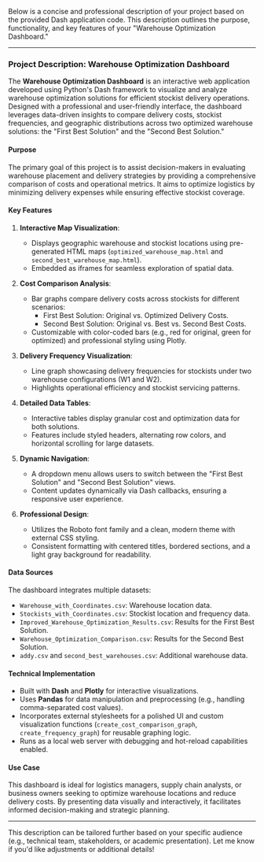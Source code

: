 Below is a concise and professional description of your project based on the provided Dash application code. This description outlines the purpose, functionality, and key features of your "Warehouse Optimization Dashboard."

---

### Project Description: Warehouse Optimization Dashboard

The **Warehouse Optimization Dashboard** is an interactive web application developed using Python's Dash framework to visualize and analyze warehouse optimization solutions for efficient stockist delivery operations. Designed with a professional and user-friendly interface, the dashboard leverages data-driven insights to compare delivery costs, stockist frequencies, and geographic distributions across two optimized warehouse solutions: the "First Best Solution" and the "Second Best Solution."

#### Purpose
The primary goal of this project is to assist decision-makers in evaluating warehouse placement and delivery strategies by providing a comprehensive comparison of costs and operational metrics. It aims to optimize logistics by minimizing delivery expenses while ensuring effective stockist coverage.

#### Key Features
1. **Interactive Map Visualization**:
   - Displays geographic warehouse and stockist locations using pre-generated HTML maps (`optimized_warehouse_map.html` and `second_best_warehouse_map.html`).
   - Embedded as iframes for seamless exploration of spatial data.

2. **Cost Comparison Analysis**:
   - Bar graphs compare delivery costs across stockists for different scenarios:
     - First Best Solution: Original vs. Optimized Delivery Costs.
     - Second Best Solution: Original vs. Best vs. Second Best Costs.
   - Customizable with color-coded bars (e.g., red for original, green for optimized) and professional styling using Plotly.

3. **Delivery Frequency Visualization**:
   - Line graph showcasing delivery frequencies for stockists under two warehouse configurations (W1 and W2).
   - Highlights operational efficiency and stockist servicing patterns.

4. **Detailed Data Tables**:
   - Interactive tables display granular cost and optimization data for both solutions.
   - Features include styled headers, alternating row colors, and horizontal scrolling for large datasets.

5. **Dynamic Navigation**:
   - A dropdown menu allows users to switch between the "First Best Solution" and "Second Best Solution" views.
   - Content updates dynamically via Dash callbacks, ensuring a responsive user experience.

6. **Professional Design**:
   - Utilizes the Roboto font family and a clean, modern theme with external CSS styling.
   - Consistent formatting with centered titles, bordered sections, and a light gray background for readability.

#### Data Sources
The dashboard integrates multiple datasets:
- `Warehouse_with_Coordinates.csv`: Warehouse location data.
- `Stockists_with_Coordinates.csv`: Stockist location and frequency data.
- `Improved_Warehouse_Optimization_Results.csv`: Results for the First Best Solution.
- `Warehouse_Optimization_Comparison.csv`: Results for the Second Best Solution.
- `addy.csv` and `second_best_warehouses.csv`: Additional warehouse data.

#### Technical Implementation
- Built with **Dash** and **Plotly** for interactive visualizations.
- Uses **Pandas** for data manipulation and preprocessing (e.g., handling comma-separated cost values).
- Incorporates external stylesheets for a polished UI and custom visualization functions (`create_cost_comparison_graph`, `create_frequency_graph`) for reusable graphing logic.
- Runs as a local web server with debugging and hot-reload capabilities enabled.

#### Use Case
This dashboard is ideal for logistics managers, supply chain analysts, or business owners seeking to optimize warehouse locations and reduce delivery costs. By presenting data visually and interactively, it facilitates informed decision-making and strategic planning.

---

This description can be tailored further based on your specific audience (e.g., technical team, stakeholders, or academic presentation). Let me know if you'd like adjustments or additional details!
